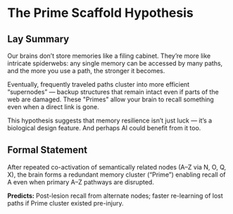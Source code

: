 # The Prime Scaffold Hypothesis

## Lay Summary

Our brains don’t store memories like a filing cabinet. They’re more like intricate spiderwebs: any single memory can be accessed by many paths, and the more you use a path, the stronger it becomes.

Eventually, frequently traveled paths cluster into more efficient “supernodes” — backup structures that remain intact even if parts of the web are damaged. These "Primes" allow your brain to recall something even when a direct link is gone.

This hypothesis suggests that memory resilience isn’t just luck — it’s a biological design feature. And perhaps AI could benefit from it too.

## Formal Statement

After repeated co-activation of semantically related nodes (A–Z via N, O, Q, X), the brain forms a redundant memory cluster (“Prime”) enabling recall of A even when primary A–Z pathways are disrupted.

**Predicts:** Post-lesion recall from alternate nodes; faster re-learning of lost paths if Prime cluster existed pre-injury.
